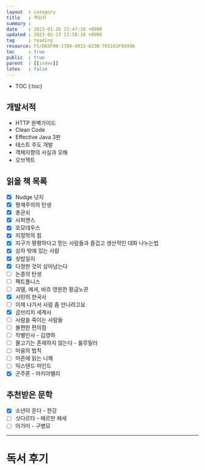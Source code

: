 ```yaml
---
layout  : category
title   : 책읽자
summary : 
date    : 2023-01-26 23:47:18 +0900
updated : 2023-02-23 23:58:10 +0900
tag     : reading
resource: F5/D65F08-17B4-4031-A23B-765161F9349A
toc     : true
public  : true
parent  : [[index]] 
latex   : false
---
```

* TOC
{:toc}

## 개발서적
- HTTP 완벽가이드 
- Clean Code
- Effective Java 3판
- 테스트 주도 개발
- 객체지향의 사실과 오해
- 오브젝트

## 읽을 책 목록
- [x] Nudge 넛지
- [x] 짱깨주의의 탄생
- [x] 총균쇠
- [x] 사피엔스
- [x] 호모데우스
- [x] 지정학의 힘
- [x] 지구가 평평하다고 믿는 사람들과 즐겁고 생산적인 대화 나누는법
- [x] 상자 밖에 있는 사람
- [x] 쇳밥일지
- [x] 다정한 것이 살아남는다
- [ ] 논증의 탄생
- [ ] 팩트풀니스
- [ ] 괴델, 에셔, 바흐 영원한 황금노끈
- [x] 시민의 한국사
- [ ] 이제 나가서 사람 좀 만나려고요 
- [x] 곰브리치 세계사
- [ ] 사람을 죽이는 사람들
- [ ] 불편한 편의점
- [ ] 작별인사 - 김영하
- [ ] 물고기는 존재하지 않는다 - 룰루밀러
- [ ] 마음의 법칙
- [ ] 마흔에 읽는 니체
- [ ] 익스텐드 마인드
- [x] 군주론 - 마키아밸리

## 추천받은 문학
- [x] 소년이 온다 - 한강 
- [ ] 싯다르타 - 헤르만 헤세
- [ ] 아가미 - 구병모

--- 

# 독서 후기

